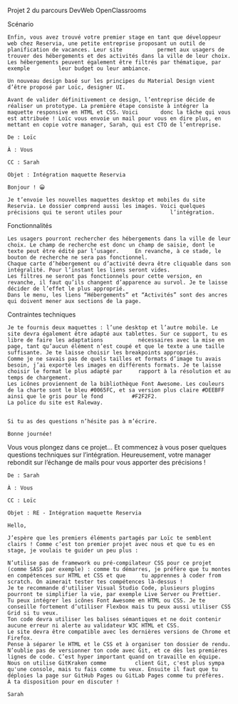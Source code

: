 Projet 2 du parcours DevWeb OpenClassrooms

  Scénario
  
    Enfin, vous avez trouvé votre premier stage en tant que développeur web chez Reservia, une petite entreprise proposant un outil de planification de vacances. Leur site           permet aux usagers de trouver des hébergements et des activités dans la ville de leur choix. Les hébergements peuvent également être filtrés par thématique, par exemple         leur budget ou leur ambiance.

    Un nouveau design basé sur les principes du Material Design vient d’être proposé par Loïc, designer UI.
    
    Avant de valider définitivement ce design, l’entreprise décide de réaliser un prototype. La première étape consiste à intégrer la maquette responsive en HTML et CSS. Voici       donc la tâche qui vous est attribuée ! Loïc vous envoie un mail pour vous en dire plus, en mettant en copie votre manager, Sarah, qui est CTO de l’entreprise.
    
    De : Loïc

    À : Vous

    CC : Sarah

    Objet : Intégration maquette Reservia

    Bonjour ! 😀

    Je t’envoie les nouvelles maquettes desktop et mobiles du site Reservia. Le dossier comprend aussi les images. Voici quelques précisions qui te seront utiles pour               l’intégration.

  Fonctionnalités

    Les usagers pourront rechercher des hébergements dans la ville de leur choix. Le champ de recherche est donc un champ de saisie, dont le texte peut être édité par l’usager.     En revanche, à ce stade, le bouton de recherche ne sera pas fonctionnel.
    Chaque carte d’hébergement ou d’activité devra être cliquable dans son intégralité. Pour l’instant les liens seront vides.
    Les filtres ne seront pas fonctionnels pour cette version, en revanche, il faut qu’ils changent d’apparence au survol. Je te laisse décider de l’effet le plus approprié.
    Dans le menu, les liens “Hébergements” et “Activités” sont des ancres qui doivent mener aux sections de la page.
 

  Contraintes techniques

    Je te fournis deux maquettes : l’une desktop et l’autre mobile. Le site devra également être adapté aux tablettes. Sur ce support, tu es libre de faire les adaptations           nécessaires avec la mise en page, tant qu’aucun élément n’est coupé et que le texte a une taille suffisante. Je te laisse choisir les breakpoints appropriés.
    Comme je ne savais pas de quels tailles et formats d’image tu avais besoin, j’ai exporté les images en différents formats. Je te laisse choisir le format le plus adapté par     rapport à la résolution et au temps de chargement.
    Les icônes proviennent de la bibliothèque Font Awesome. Les couleurs de la charte sont le bleu #0065FC, et sa version plus claire #DEEBFF ainsi que le gris pour le fond         #F2F2F2.
    La police du site est Raleway.
 

    Si tu as des questions n’hésite pas à m’écrire.

    Bonne journée!
    
  Vous vous plongez dans ce projet… Et commencez à vous poser quelques questions techniques sur l’intégration. Heureusement, votre manager rebondit sur l’échange de mails pour     vous apporter des précisions !
  
    De : Sarah

    À : Vous

    CC : Loïc

    Objet : RE - Intégration maquette Reservia

    Hello,

    J’espère que les premiers éléments partagés par Loïc te semblent clairs ! Comme c’est ton premier projet avec nous et que tu es en stage, je voulais te guider un peu plus :

    N’utilise pas de framework ou pré-compilateur CSS pour ce projet (comme SASS par exemple) : comme tu démarres, je préfère que tu montes en compétences sur HTML et CSS et que     tu apprennes à coder from scratch. On aimerait tester tes compétences là-dessus !
    Je te recommande d'utiliser Visual Studio Code, plusieurs plugins pourront te simplifier la vie, par exemple Live Server ou Prettier.
    Tu peux intégrer les icônes Font Awesome en HTML ou CSS. Je te conseille fortement d’utiliser Flexbox mais tu peux aussi utiliser CSS Grid si tu veux.
    Ton code devra utiliser les balises sémantiques et ne doit contenir aucune erreur ni alerte au validateur W3C HTML et CSS.
    Le site devra être compatible avec les dernières versions de Chrome et Firefox.
    Pense à séparer le HTML et le CSS et à organiser ton dossier de rendu.
    N’oublie pas de versionner ton code avec Git, et ce dès les premières lignes de code. C’est hyper important quand on travaille en équipe. Nous on utilise GitKraken comme         client Git, c'est plus sympa qu'une console, mais tu fais comme tu veux. Ensuite il faut que tu déploies la page sur GitHub Pages ou GitLab Pages comme tu préfères.
    À ta disposition pour en discuter ! 

    Sarah
    
    
